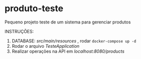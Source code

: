 # produto-teste
Pequeno projeto teste de um sistema para gerenciar produtos

INSTRUÇÕES:

1. DATABASE: _src/main/resources_ , rodar ```docker-compose up -d```
2. Rodar o arquivo _TesteApplication_
3. Realizar operações na API em _localhost:8080/products_
